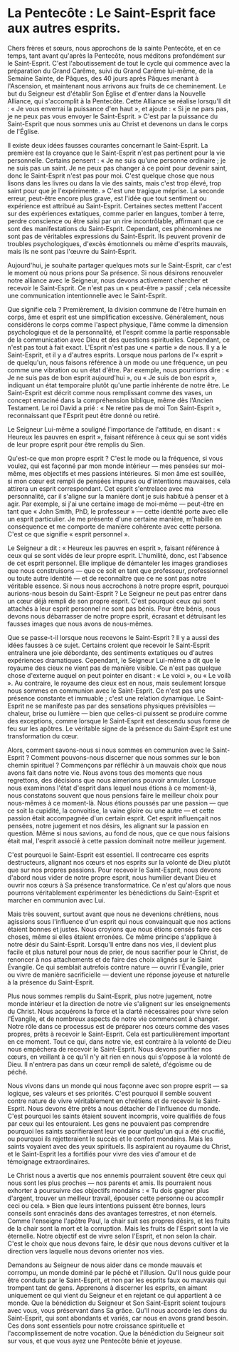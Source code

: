 # La Pentecôte : Le Saint-Esprit face aux autres esprits.  

Chers frères et sœurs, nous approchons de la sainte Pentecôte, et en ce temps, tant avant qu'après la Pentecôte, nous méditons profondément sur le Saint-Esprit. C'est l'aboutissement de tout le cycle qui commence avec la préparation du Grand Carême, suivi du Grand Carême lui-même, de la Semaine Sainte, de Pâques, des 40 jours après Pâques menant à l'Ascension, et maintenant nous arrivons aux fruits de ce cheminement. Le but du Seigneur est d'établir Son Église et d'entrer dans la Nouvelle Alliance, qui s'accomplit à la Pentecôte. Cette Alliance se réalise lorsqu'Il dit : « Je vous enverrai la puissance d'en haut », et ajoute : « Si je ne pars pas, je ne peux pas vous envoyer le Saint-Esprit. » C'est par la puissance du Saint-Esprit que nous sommes unis au Christ et devenons un dans le corps de l'Église.

Il existe deux idées fausses courantes concernant le Saint-Esprit. La première est la croyance que le Saint-Esprit n'est pas pertinent pour la vie personnelle. Certains pensent : « Je ne suis qu'une personne ordinaire ; je ne suis pas un saint. Je ne peux pas changer à ce point pour devenir saint, donc le Saint-Esprit n'est pas pour moi. C'est quelque chose que nous lisons dans les livres ou dans la vie des saints, mais c'est trop élevé, trop saint pour que je l'expérimente. » C'est une tragique méprise. La seconde erreur, peut-être encore plus grave, est l'idée que tout sentiment ou expérience est attribué au Saint-Esprit. Certaines sectes mettent l'accent sur des expériences extatiques, comme parler en langues, tomber à terre, perdre conscience ou être saisi par un rire incontrôlable, affirmant que ce sont des manifestations du Saint-Esprit. Cependant, ces phénomènes ne sont pas de véritables expressions du Saint-Esprit. Ils peuvent provenir de troubles psychologiques, d'excès émotionnels ou même d'esprits mauvais, mais ils ne sont pas l'œuvre du Saint-Esprit.

Aujourd'hui, je souhaite partager quelques mots sur le Saint-Esprit, car c'est le moment où nous prions pour Sa présence. Si nous désirons renouveler notre alliance avec le Seigneur, nous devons activement chercher et recevoir le Saint-Esprit. Ce n'est pas un « peut-être » passif ; cela nécessite une communication intentionnelle avec le Saint-Esprit.

Que signifie cela ? Premièrement, la division commune de l'être humain en corps, âme et esprit est une simplification excessive. Généralement, nous considérons le corps comme l'aspect physique, l'âme comme la dimension psychologique et de la personnalité, et l'esprit comme la partie responsable de la communication avec Dieu et des questions spirituelles. Cependant, ce n'est pas tout à fait exact. L'Esprit n'est pas une « partie » de nous. Il y a le Saint-Esprit, et il y a d'autres esprits. Lorsque nous parlons de l'« esprit » de quelqu'un, nous faisons référence à un mode ou une fréquence, un peu comme une vibration ou un état d'être. Par exemple, nous pourrions dire : « Je ne suis pas de bon esprit aujourd'hui », ou « Je suis de bon esprit », indiquant un état temporaire plutôt qu'une partie inhérente de notre être. Le Saint-Esprit est décrit comme nous remplissant comme des vases, un concept enraciné dans la compréhension biblique, même dès l'Ancien Testament. Le roi David a prié : « Ne retire pas de moi Ton Saint-Esprit », reconnaissant que l'Esprit peut être donné ou retiré.

Le Seigneur Lui-même a souligné l'importance de l'attitude, en disant : « Heureux les pauvres en esprit », faisant référence à ceux qui se sont vidés de leur propre esprit pour être remplis du Sien.

Qu'est-ce que mon propre esprit ? C'est le mode ou la fréquence, si vous voulez, qui est façonné par mon monde intérieur — mes pensées sur moi-même, mes objectifs et mes passions intérieures. Si mon âme est souillée, si mon cœur est rempli de pensées impures ou d'intentions mauvaises, cela attirera un esprit correspondant. Cet esprit s'entrelace avec ma personnalité, car il s'aligne sur la manière dont je suis habitué à penser et à agir. Par exemple, si j'ai une certaine image de moi-même — peut-être en tant que « John Smith, PhD, le professeur » — cette identité porte avec elle un esprit particulier. Je me présente d'une certaine manière, m'habille en conséquence et me comporte de manière cohérente avec cette persona. C'est ce que signifie « esprit personnel ».

Le Seigneur a dit : « Heureux les pauvres en esprit », faisant référence à ceux qui se sont vidés de leur propre esprit. L'humilité, donc, est l'absence de cet esprit personnel. Elle implique de démanteler les images grandioses que nous construisons — que ce soit en tant que professeur, professionnel ou toute autre identité — et de reconnaître que ce ne sont pas notre véritable essence. Si nous nous accrochons à notre propre esprit, pourquoi aurions-nous besoin du Saint-Esprit ? Le Seigneur ne peut pas entrer dans un cœur déjà rempli de son propre esprit. C'est pourquoi ceux qui sont attachés à leur esprit personnel ne sont pas bénis. Pour être bénis, nous devons nous débarrasser de notre propre esprit, écrasant et détruisant les fausses images que nous avons de nous-mêmes.

Que se passe-t-il lorsque nous recevons le Saint-Esprit ? Il y a aussi des idées fausses à ce sujet. Certains croient que recevoir le Saint-Esprit entraînera une joie débordante, des sentiments extatiques ou d'autres expériences dramatiques. Cependant, le Seigneur Lui-même a dit que le royaume des cieux ne vient pas de manière visible. Ce n'est pas quelque chose d'externe auquel on peut pointer en disant : « Le voici », ou « Le voilà ». Au contraire, le royaume des cieux est en nous, mais seulement lorsque nous sommes en communion avec le Saint-Esprit. Ce n'est pas une présence constante et immuable ; c'est une relation dynamique. Le Saint-Esprit ne se manifeste pas par des sensations physiques prévisibles — chaleur, brise ou lumière — bien que celles-ci puissent se produire comme des exceptions, comme lorsque le Saint-Esprit est descendu sous forme de feu sur les apôtres. Le véritable signe de la présence du Saint-Esprit est une transformation du cœur.

Alors, comment savons-nous si nous sommes en communion avec le Saint-Esprit ? Comment pouvons-nous discerner que nous sommes sur le bon chemin spirituel ? Commençons par réfléchir à un mauvais choix que nous avons fait dans notre vie. Nous avons tous des moments que nous regrettons, des décisions que nous aimerions pouvoir annuler. Lorsque nous examinons l'état d'esprit dans lequel nous étions à ce moment-là, nous constatons souvent que nous pensions faire le meilleur choix pour nous-mêmes à ce moment-là. Nous étions poussés par une passion — que ce soit la cupidité, la convoitise, la vaine gloire ou une autre — et cette passion était accompagnée d'un certain esprit. Cet esprit influençait nos pensées, notre jugement et nos désirs, les alignant sur la passion en question. Même si nous savions, au fond de nous, que ce que nous faisions était mal, l'esprit associé à cette passion dominait notre meilleur jugement.

C'est pourquoi le Saint-Esprit est essentiel. Il contrecarre ces esprits destructeurs, alignant nos cœurs et nos esprits sur la volonté de Dieu plutôt que sur nos propres passions. Pour recevoir le Saint-Esprit, nous devons d'abord nous vider de notre propre esprit, nous humilier devant Dieu et ouvrir nos cœurs à Sa présence transformatrice. Ce n'est qu'alors que nous pourrons véritablement expérimenter les bénédictions du Saint-Esprit et marcher en communion avec Lui.

Mais très souvent, surtout avant que nous ne devenions chrétiens, nous agissions sous l'influence d'un esprit qui nous convainquait que nos actions étaient bonnes et justes. Nous croyions que nous étions censés faire ces choses, même si elles étaient erronées. Ce même principe s'applique à notre désir du Saint-Esprit. Lorsqu'Il entre dans nos vies, il devient plus facile et plus naturel pour nous de prier, de nous sacrifier pour le Christ, de renoncer à nos attachements et de faire des choix alignés sur le Saint Évangile. Ce qui semblait autrefois contre nature — ouvrir l'Évangile, prier ou vivre de manière sacrificielle — devient une réponse joyeuse et naturelle à la présence du Saint-Esprit.

Plus nous sommes remplis du Saint-Esprit, plus notre jugement, notre monde intérieur et la direction de notre vie s'alignent sur les enseignements du Christ. Nous acquérons la force et la clarté nécessaires pour vivre selon l'Évangile, et de nombreux aspects de notre vie commencent à changer. Notre rôle dans ce processus est de préparer nos cœurs comme des vases propres, prêts à recevoir le Saint-Esprit. Cela est particulièrement important en ce moment. Tout ce qui, dans notre vie, est contraire à la volonté de Dieu nous empêchera de recevoir le Saint-Esprit. Nous devons purifier nos cœurs, en veillant à ce qu'il n'y ait rien en nous qui s'oppose à la volonté de Dieu. Il n'entrera pas dans un cœur rempli de saleté, d'égoïsme ou de péché.

Nous vivons dans un monde qui nous façonne avec son propre esprit — sa logique, ses valeurs et ses priorités. C'est pourquoi il semble souvent contre nature de vivre véritablement en chrétiens et de recevoir le Saint-Esprit. Nous devons être prêts à nous détacher de l'influence du monde. C'est pourquoi les saints étaient souvent incompris, voire qualifiés de fous par ceux qui les entouraient. Les gens ne pouvaient pas comprendre pourquoi les saints sacrifieraient leur vie pour quelqu'un qui a été crucifié, ou pourquoi ils rejetteraient le succès et le confort mondains. Mais les saints voyaient avec des yeux spirituels. Ils aspiraient au royaume du Christ, et le Saint-Esprit les a fortifiés pour vivre des vies d'amour et de témoignage extraordinaires.

Le Christ nous a avertis que nos ennemis pourraient souvent être ceux qui nous sont les plus proches — nos parents et amis. Ils pourraient nous exhorter à poursuivre des objectifs mondains : « Tu dois gagner plus d'argent, trouver un meilleur travail, épouser cette personne ou accomplir ceci ou cela. » Bien que leurs intentions puissent être bonnes, leurs conseils sont enracinés dans des avantages terrestres, et non éternels. Comme l'enseigne l'apôtre Paul, la chair suit ses propres désirs, et les fruits de la chair sont la mort et la corruption. Mais les fruits de l'Esprit sont la vie éternelle. Notre objectif est de vivre selon l'Esprit, et non selon la chair. C'est le choix que nous devons faire, le désir que nous devons cultiver et la direction vers laquelle nous devons orienter nos vies.

Demandons au Seigneur de nous aider dans ce monde mauvais et corrompu, un monde dominé par le péché et l'illusion. Qu'Il nous guide pour être conduits par le Saint-Esprit, et non par les esprits faux ou mauvais qui trompent tant de gens. Apprenons à discerner les esprits, en aimant uniquement ce qui vient du Seigneur et en rejetant ce qui appartient à ce monde. Que la bénédiction du Seigneur et Son Saint-Esprit soient toujours avec vous, vous préservant dans Sa grâce. Qu'Il nous accorde les dons du Saint-Esprit, qui sont abondants et variés, car nous en avons grand besoin. Ces dons sont essentiels pour notre croissance spirituelle et l'accomplissement de notre vocation. Que la bénédiction du Seigneur soit sur vous, et que vous ayez une Pentecôte bénie et joyeuse.

